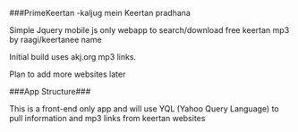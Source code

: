 ###PrimeKeertan -kaljug mein Keertan pradhana




Simple Jquery mobile js only webapp to search/download free keertan mp3 by raagi/keertanee name

Initial build uses akj.org mp3 links.

Plan to add more websites later


###App Structure###

This is a front-end only app and will use YQL (Yahoo Query Language)
to pull information and mp3 links from keertan websites

